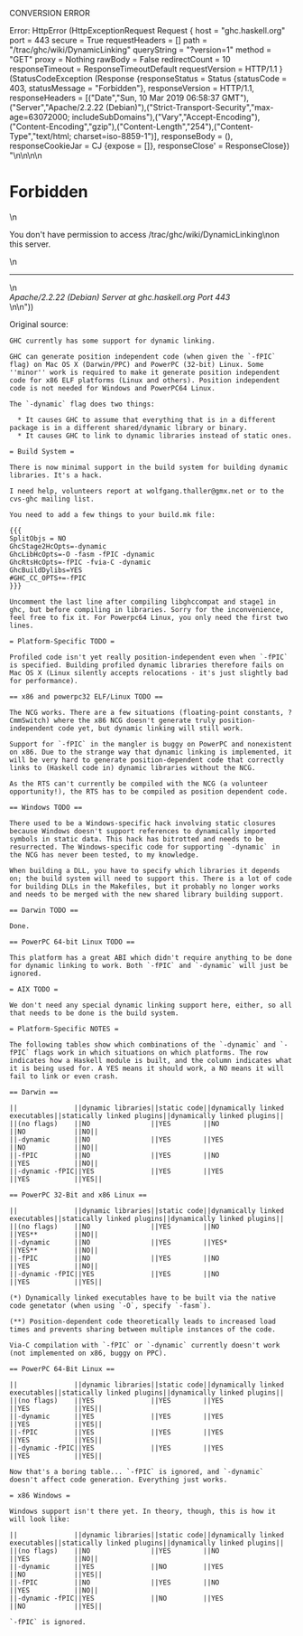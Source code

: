 CONVERSION ERROR

Error: HttpError (HttpExceptionRequest Request {
  host                 = "ghc.haskell.org"
  port                 = 443
  secure               = True
  requestHeaders       = []
  path                 = "/trac/ghc/wiki/DynamicLinking"
  queryString          = "?version=1"
  method               = "GET"
  proxy                = Nothing
  rawBody              = False
  redirectCount        = 10
  responseTimeout      = ResponseTimeoutDefault
  requestVersion       = HTTP/1.1
}
 (StatusCodeException (Response {responseStatus = Status {statusCode = 403, statusMessage = "Forbidden"}, responseVersion = HTTP/1.1, responseHeaders = [("Date","Sun, 10 Mar 2019 06:58:37 GMT"),("Server","Apache/2.2.22 (Debian)"),("Strict-Transport-Security","max-age=63072000; includeSubDomains"),("Vary","Accept-Encoding"),("Content-Encoding","gzip"),("Content-Length","254"),("Content-Type","text/html; charset=iso-8859-1")], responseBody = (), responseCookieJar = CJ {expose = []}, responseClose' = ResponseClose}) "<!DOCTYPE HTML PUBLIC \"-//IETF//DTD HTML 2.0//EN\">\n<html><head>\n<title>403 Forbidden</title>\n</head><body>\n<h1>Forbidden</h1>\n<p>You don't have permission to access /trac/ghc/wiki/DynamicLinking\non this server.</p>\n<hr>\n<address>Apache/2.2.22 (Debian) Server at ghc.haskell.org Port 443</address>\n</body></html>\n"))

Original source:

```trac
GHC currently has some support for dynamic linking.

GHC can generate position independent code (when given the `-fPIC` flag) on Mac OS X (Darwin/PPC) and PowerPC (32-bit) Linux. Some ''minor'' work is required to make it generate position independent code for x86 ELF platforms (Linux and others). Position independent code is not needed for Windows and PowerPC64 Linux.

The `-dynamic` flag does two things:

  * It causes GHC to assume that everything that is in a different package is in a different shared/dynamic library or binary.
  * It causes GHC to link to dynamic libraries instead of static ones.

= Build System =

There is now minimal support in the build system for building dynamic libraries. It's a hack.

I need help, volunteers report at wolfgang.thaller@gmx.net or to the cvs-ghc mailing list.

You need to add a few things to your build.mk file:

{{{
SplitObjs = NO
GhcStage2HcOpts=-dynamic
GhcLibHcOpts=-O -fasm -fPIC -dynamic
GhcRtsHcOpts=-fPIC -fvia-C -dynamic
GhcBuildDylibs=YES
#GHC_CC_OPTS+=-fPIC
}}}

Uncomment the last line after compiling libghccompat and stage1 in ghc, but before compiling in libraries. Sorry for the inconvenience, feel free to fix it. For Powerpc64 Linux, you only need the first two lines.

= Platform-Specific TODO =

Profiled code isn't yet really position-independent even when `-fPIC` is specified. Building profiled dynamic libraries therefore fails on Mac OS X (Linux silently accepts relocations - it's just slightly bad for performance).

== x86 and powerpc32 ELF/Linux TODO ==

The NCG works. There are a few situations (floating-point constants, ?CmmSwitch) where the x86 NCG doesn't generate truly position-independent code yet, but dynamic linking will still work.

Support for `-fPIC` in the mangler is buggy on PowerPC and nonexistent on x86. Due to the strange way that dynamic linking is implemented, it will be very hard to generate position-dependent code that correctly links to (Haskell code in) dynamic libraries without the NCG.

As the RTS can't currently be compiled with the NCG (a volunteer opportunity!), the RTS has to be compiled as position dependent code.

== Windows TODO ==

There used to be a Windows-specific hack involving static closures because Windows doesn't support references to dynamically imported symbols in static data. This hack has bitrotted and needs to be resurrected. The Windows-specific code for supporting `-dynamic` in the NCG has never been tested, to my knowledge.

When building a DLL, you have to specify which libraries it depends on; the build system will need to support this. There is a lot of code for building DLLs in the Makefiles, but it probably no longer works and needs to be merged with the new shared library building support.

== Darwin TODO ==

Done.

== PowerPC 64-bit Linux TODO ==

This platform has a great ABI which didn't require anything to be done for dynamic linking to work. Both `-fPIC` and `-dynamic` will just be ignored.

= AIX TODO =

We don't need any special dynamic linking support here, either, so all that needs to be done is the build system.

= Platform-Specific NOTES =

The following tables show which combinations of the `-dynamic` and `-fPIC` flags work in which situations on which platforms. The row indicates how a Haskell module is built, and the column indicates what it is being used for. A YES means it should work, a NO means it will fail to link or even crash.

== Darwin ==

||              ||dynamic libraries||static code||dynamically linked executables||statically linked plugins||dynamically linked plugins||
||(no flags)    ||NO               ||YES        ||NO                            ||NO            ||NO||
||-dynamic      ||NO               ||YES        ||YES                           ||NO            ||NO||
||-fPIC         ||NO               ||YES        ||NO                            ||YES           ||NO||
||-dynamic -fPIC||YES              ||YES        ||YES                           ||YES           ||YES||

== PowerPC 32-Bit and x86 Linux ==

||              ||dynamic libraries||static code||dynamically linked executables||statically linked plugins||dynamically linked plugins||
||(no flags)    ||NO               ||YES        ||NO                            ||YES**         ||NO||
||-dynamic      ||NO               ||YES        ||YES*                          ||YES**         ||NO||
||-fPIC         ||NO               ||YES        ||NO                            ||YES           ||NO||
||-dynamic -fPIC||YES              ||YES        ||NO                            ||YES           ||YES||

(*) Dynamically linked executables have to be built via the native code genetator (when using `-O`, specify `-fasm`).

(**) Position-dependent code theoretically leads to increased load times and prevents sharing between multiple instances of the code.

Via-C compilation with `-fPIC` or `-dynamic` currently doesn't work (not implemented on x86, buggy on PPC).

== PowerPC 64-Bit Linux ==

||              ||dynamic libraries||static code||dynamically linked executables||statically linked plugins||dynamically linked plugins||
||(no flags)    ||YES              ||YES        ||YES                           ||YES           ||YES||
||-dynamic      ||YES              ||YES        ||YES                           ||YES           ||YES||
||-fPIC         ||YES              ||YES        ||YES                           ||YES           ||YES||
||-dynamic -fPIC||YES              ||YES        ||YES                           ||YES           ||YES||

Now that's a boring table... `-fPIC` is ignored, and `-dynamic` doesn't affect code generation. Everything just works.

= x86 Windows =

Windows support isn't there yet. In theory, though, this is how it will look like:

||              ||dynamic libraries||static code||dynamically linked executables||statically linked plugins||dynamically linked plugins||
||(no flags)    ||NO               ||YES        ||NO                            ||YES           ||NO||
||-dynamic      ||YES              ||NO         ||YES                           ||NO            ||YES||
||-fPIC         ||NO               ||YES        ||NO                            ||YES           ||NO||
||-dynamic -fPIC||YES              ||NO         ||YES                           ||NO            ||YES||

`-fPIC` is ignored.

```

